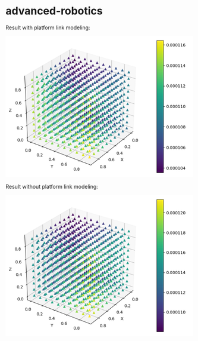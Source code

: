 # advanced-robotics


Result with platform link modeling:

![](https://github.com/BorisAnimal/advanced-robotics/blob/main/imgs/%D1%81%20%D0%BF%D0%BB%D0%B0%D1%82%D1%84%D0%BE%D1%80%D0%BC%D0%BE%D0%B9%20(Z).png)


Result without platform link modeling:

![](https://github.com/BorisAnimal/advanced-robotics/blob/main/imgs/%D0%B1%D0%B5%D0%B7%20%D0%BF%D0%BB%D0%B0%D1%82%D1%84%D0%BE%D1%80%D0%BC%D1%8B%20(Z).png)
